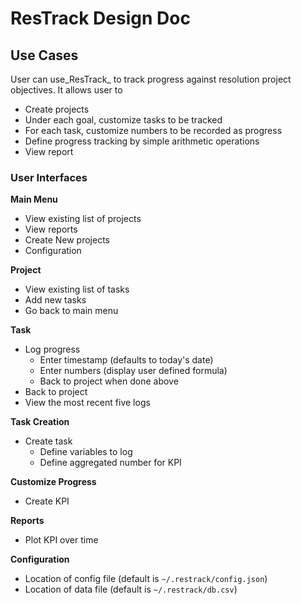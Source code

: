 # ResTrack Design Doc

## Use Cases
User can use_ResTrack_ to track progress against resolution project
objectives. It allows user to
 - Create projects
 - Under each goal, customize tasks to be tracked
 - For each task, customize numbers to be recorded as progress
 - Define progress tracking by simple arithmetic operations
 - View report

### User Interfaces

**Main Menu**
 - View existing list of projects
 - View reports
 - Create New projects
 - Configuration

**Project**
 - View existing list of tasks
 - Add new tasks
 - Go back to main menu

**Task**
 - Log progress
   - Enter timestamp (defaults to today's date)
   - Enter numbers (display user defined formula)
   - Back to project when done above
 - Back to project
 - View the most recent five logs

**Task Creation**
  - Create task
    - Define variables to log
    - Define aggregated number for KPI

**Customize Progress**
  - Create KPI

**Reports**
 - Plot KPI over time

**Configuration**
 - Location of config file (default is `~/.restrack/config.json`)
 - Location of data file (default is `~/.restrack/db.csv`)
